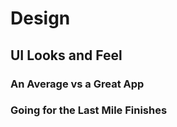 # Design

## UI Looks and Feel

### An Average vs a Great App

### Going for the Last Mile Finishes
